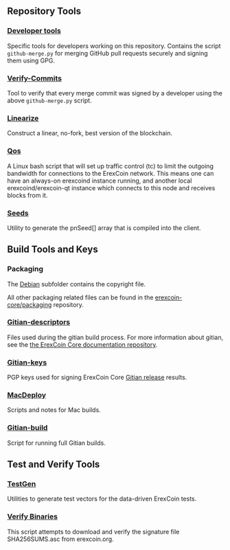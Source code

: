 Repository Tools
---------------------

### [Developer tools](/contrib/devtools) ###
Specific tools for developers working on this repository.
Contains the script `github-merge.py` for merging GitHub pull requests securely and signing them using GPG.

### [Verify-Commits](/contrib/verify-commits) ###
Tool to verify that every merge commit was signed by a developer using the above `github-merge.py` script.

### [Linearize](/contrib/linearize) ###
Construct a linear, no-fork, best version of the blockchain.

### [Qos](/contrib/qos) ###

A Linux bash script that will set up traffic control (tc) to limit the outgoing bandwidth for connections to the ErexCoin network. This means one can have an always-on erexcoind instance running, and another local erexcoind/erexcoin-qt instance which connects to this node and receives blocks from it.

### [Seeds](/contrib/seeds) ###
Utility to generate the pnSeed[] array that is compiled into the client.

Build Tools and Keys
---------------------

### Packaging ###
The [Debian](/contrib/debian) subfolder contains the copyright file.

All other packaging related files can be found in the [erexcoin-core/packaging](https://github.com/erexcoin-core/packaging) repository.

### [Gitian-descriptors](/contrib/gitian-descriptors) ###
Files used during the gitian build process. For more information about gitian, see the [the ErexCoin Core documentation repository](https://github.com/erexcoin-core/docs).

### [Gitian-keys](/contrib/gitian-keys)
PGP keys used for signing ErexCoin Core [Gitian release](/doc/release-process.md) results.

### [MacDeploy](/contrib/macdeploy) ###
Scripts and notes for Mac builds. 

### [Gitian-build](/contrib/gitian-build.py) ###
Script for running full Gitian builds.

Test and Verify Tools 
---------------------

### [TestGen](/contrib/testgen) ###
Utilities to generate test vectors for the data-driven ErexCoin tests.

### [Verify Binaries](/contrib/verifybinaries) ###
This script attempts to download and verify the signature file SHA256SUMS.asc from erexcoin.org.
